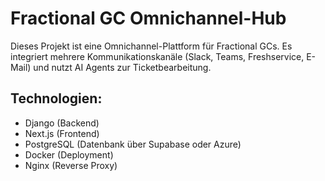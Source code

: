 # Fractional GC Omnichannel-Hub

Dieses Projekt ist eine Omnichannel-Plattform für Fractional GCs.
Es integriert mehrere Kommunikationskanäle (Slack, Teams, Freshservice, E-Mail)
und nutzt AI Agents zur Ticketbearbeitung.

## Technologien:
- Django (Backend)
- Next.js (Frontend)
- PostgreSQL (Datenbank über Supabase oder Azure)
- Docker (Deployment)
- Nginx (Reverse Proxy)

